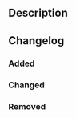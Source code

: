 ## Description
<!-- Provide a brief summary of your changes -->

## Changelog

### Added
<!-- New features -->

### Changed
<!-- Changes in existing functionality -->

### Removed
<!-- Now removed features -->
